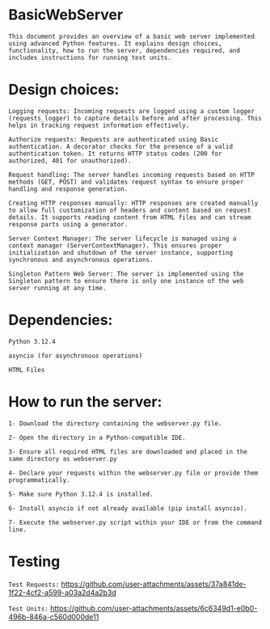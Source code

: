# BasicWebServer
`This document provides an overview of a basic web server implemented using advanced Python features. It explains design choices, functionality, how to run the server, dependencies required, and includes instructions for running test units.`


# Design choices: 
   `Logging requests: Incoming requests are logged using a custom logger (requests_logger) to capture details before and after processing. This helps in tracking request information effectively.`
   
   `Authorize requests: Requests are authenticated using Basic authentication. A decorator checks for the presence of a valid authentication token. It returns HTTP status codes (200 for authorized, 401 for unauthorized).`
    
   `Request handling: The server handles incoming requests based on HTTP methods (GET, POST) and validates request syntax to ensure proper handling and response generation.`
   
   `Creating HTTP responses manually: HTTP responses are created manually to allow full customization of headers and content based on request details. It supports reading content from HTML files and can stream response parts using a generator.`
   
   `Server Context Manager: The server lifecycle is managed using a context manager (ServerContextManager). This ensures proper initialization and shutdown of the server instance, supporting synchronous and asynchronous operations.`
   
   `Singleton Pattern Web Server: The server is implemented using the Singleton pattern to ensure there is only one instance of the web server running at any time.`

# Dependencies:
   `Python 3.12.4`
   
   `asyncio (for asynchronous operations)`
   
   `HTML Files`

# How to run the server:

`1- Download the directory containing the webserver.py file.`

`2- Open the directory in a Python-compatible IDE.`

`3- Ensure all required HTML files are downloaded and placed in the same directory as webserver.py`

`4- Declare your requests within the webserver.py file or provide them programmatically.`

`5- Make sure Python 3.12.4 is installed.`

`6- Install asyncio if not already available (pip install asyncio).`

`7- Execute the webserver.py script within your IDE or from the command line.`

    

# Testing
`Test Requests:`
        https://github.com/user-attachments/assets/37a841de-1f22-4cf2-a599-a03a2d4a2b3d

   `Test Units:` 
        https://github.com/user-attachments/assets/6c6349d1-e0b0-496b-846a-c560d000de11

